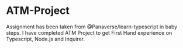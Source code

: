 # ATM-Project
 Assignment has been taken from @Panaverse/learn-typescript in baby steps. I have completed ATM Project to get First Hand experience on Typescript, Node.js and Inquirer.
